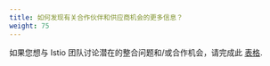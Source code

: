 ```yaml
---
title: 如何发现有关合作伙伴和供应商机会的更多信息？
weight: 75
---
```


如果您想与 Istio 团队讨论潜在的整合问题和/或合作机会，请完成此 [表格](https://goo.gl/forms/ax2SdpC6FpVh9Th02).
